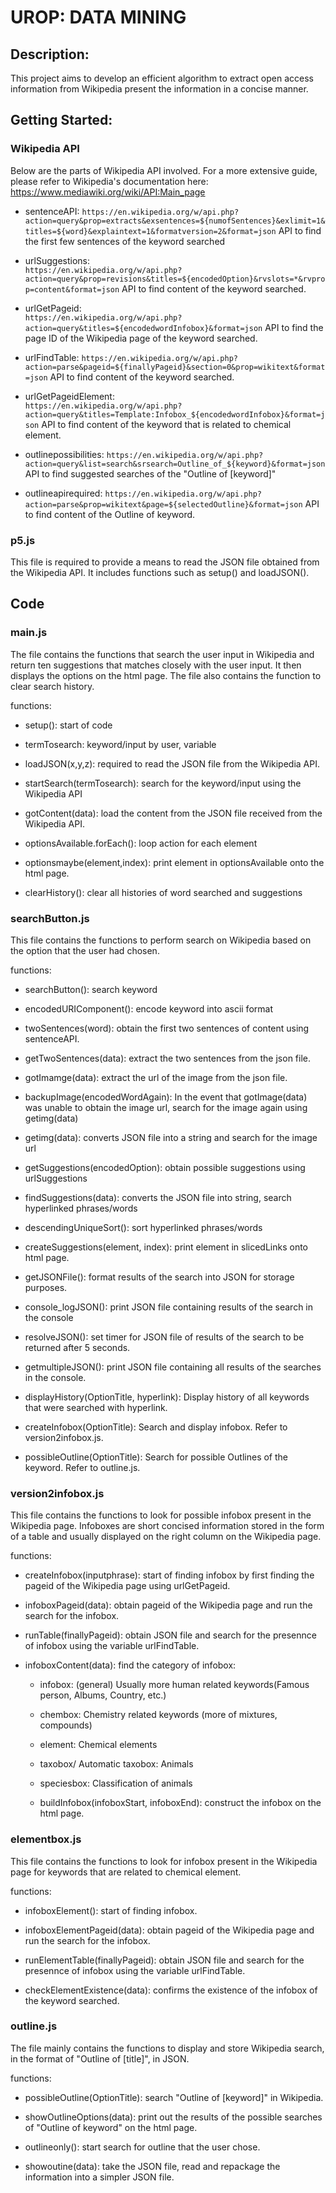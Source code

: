 # UROP: DATA MINING

## Description:

This project aims to develop an efficient algorithm to extract open access information from Wikipedia present the information in a concise manner.

## Getting Started:

### Wikipedia API

Below are the parts of Wikipedia API involved. For a more extensive guide, please refer to Wikipedia's documentation here: https://www.mediawiki.org/wiki/API:Main_page

- sentenceAPI:
  `https://en.wikipedia.org/w/api.php?action=query&prop=extracts&exsentences=${numofSentences}&exlimit=1&titles=${word}&explaintext=1&formatversion=2&format=json`
  API to find the first few sentences of the keyword searched

- urlSuggestions:  
  `https://en.wikipedia.org/w/api.php?action=query&prop=revisions&titles=${encodedOption}&rvslots=*&rvprop=content&format=json`
  API to find content of the keyword searched.

- urlGetPageid:  
   `https://en.wikipedia.org/w/api.php?action=query&titles=${encodedwordInfobox}&format=json`
  API to find the page ID of the Wikipedia page of the keyword searched.

- urlFindTable:
  `https://en.wikipedia.org/w/api.php?action=parse&pageid=${finallyPageid}&section=0&prop=wikitext&format=json`
  API to find content of the keyword searched.

- urlGetPageidElement:  
   `https://en.wikipedia.org/w/api.php?action=query&titles=Template:Infobox_${encodedwordInfobox}&format=json`
  API to find content of the keyword that is related to chemical element.

- outlinepossibilities:
  `https://en.wikipedia.org/w/api.php?action=query&list=search&srsearch=Outline_of_${keyword}&format=json`
  API to find suggested searches of the "Outline of [keyword]"

- outlineapirequired:
  `https://en.wikipedia.org/w/api.php?action=parse&prop=wikitext&page=${selectedOutline}&format=json`
  API to find content of the Outline of keyword.

### p5.js

This file is required to provide a means to read the JSON file obtained from the Wikipedia API. It includes functions such as setup() and loadJSON().

## Code

### main.js

The file contains the functions that search the user input in Wikipedia and return ten suggestions that matches closely with the user input. It then displays the options on the html page. The file also contains the function to clear search history.

functions:

- setup(): start of code

- termTosearch: keyword/input by user, variable

- loadJSON(x,y,z): required to read the JSON file from the Wikipedia API.

- startSearch(termTosearch): search for the keyword/input using the Wikipedia API

- gotContent(data): load the content from the JSON file received from the Wikipedia API.

- optionsAvailable.forEach(): loop action for each element

- optionsmaybe(element,index): print element in optionsAvailable onto the html page.

- clearHistory(): clear all histories of word searched and suggestions

### searchButton.js

This file contains the functions to perform search on Wikipedia based on the option that the user had chosen.

functions:

- searchButton(): search keyword

- encodedURIComponent(): encode keyword into ascii format

- twoSentences(word): obtain the first two sentences of content using sentenceAPI.

- getTwoSentences(data): extract the two sentences from the json file.

- gotImamge(data): extract the url of the image from the json file.

- backupImage(encodedWordAgain): In the event that gotImage(data) was unable to obtain the image url, search for the image again using getimg(data)

- getimg(data): converts JSON file into a string and search for the image url

- getSuggestions(encodedOption): obtain possible suggestions using urlSuggestions

- findSuggestions(data): converts the JSON file into string, search hyperlinked phrases/words

- descendingUniqueSort(): sort hyperlinked phrases/words

- createSuggestions(element, index): print element in slicedLinks onto html page.

- getJSONFile(): format results of the search into JSON for storage purposes.

- console_logJSON(): print JSON file containing results of the search in the console

- resolveJSON(): set timer for JSON file of results of the search to be returned after 5 seconds.

- getmultipleJSON(): print JSON file containing all results of the searches in the console.

- displayHistory(OptionTitle, hyperlink): Display history of all keywords that were searched with hyperlink.

- createInfobox(OptionTitle): Search and display infobox. Refer to version2infobox.js.

- possibleOutline(OptionTitle): Search for possible Outlines of the keyword. Refer to outline.js.

### version2infobox.js

This file contains the functions to look for possible infobox present in the Wikipedia page. Infoboxes are short concised information stored in the form of a table and usually displayed on the right column on the Wikipedia page.

functions:

- createInfobox(inputphrase): start of finding infobox by first finding the pageid of the Wikipedia page using urlGetPageid.

- infoboxPageid(data): obtain pageid of the Wikipedia page and run the search for the infobox.

- runTable(finallyPageid): obtain JSON file and search for the presennce of infobox using the variable urlFindTable.

- infoboxContent(data): find the category of infobox:

  - infobox: (general) Usually more human related keywords(Famous person, Albums, Country, etc.)

  - chembox: Chemistry related keywords (more of mixtures, compounds)

  - element: Chemical elements

  - taxobox/ Automatic taxobox: Animals

  - speciesbox: Classification of animals

  - buildInfobox(infoboxStart, infoboxEnd): construct the infobox on the html page.

### elementbox.js

This file contains the functions to look for infobox present in the Wikipedia page for keywords that are related to chemical element.

functions:

- infoboxElement(): start of finding infobox.

- infoboxElementPageid(data): obtain pageid of the Wikipedia page and run the search for the infobox.

- runElementTable(finallyPageid): obtain JSON file and search for the presennce of infobox using the variable urlFindTable.

- checkElementExistence(data): confirms the existence of the infobox of the keyword searched.

### outline.js

The file mainly contains the functions to display and store Wikipedia search, in the format of "Outline of [title]", in JSON.

functions:

- possibleOutline(OptionTitle): search "Outline of [keyword]" in Wikipedia.

- showOutlineOptions(data): print out the results of the possible searches of "Outline of keyword" on the html page.

- outlineonly(): start search for outline that the user chose.

- showoutine(data): take the JSON file, read and repackage the information into a simpler JSON file.
